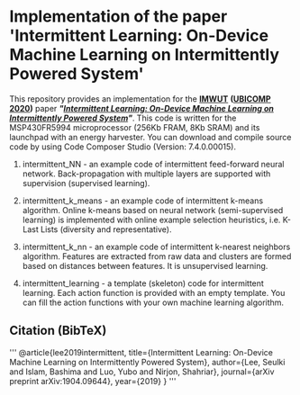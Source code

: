 # Implementation of the paper 'Intermittent Learning: On-Device Machine Learning on Intermittently Powered System'

This repository provides an implementation for the **[IMWUT](https://dl.acm.org/journal/imwut)** **([UBICOMP 2020](http://ubicomp.org/ubicomp2020/))** paper ***"[Intermittent Learning: On-Device Machine Learning on Intermittently Powered System](https://dl.acm.org/doi/10.1145/3369837)"***. This code is written for the MSP430FR5994 microprocessor (256Kb FRAM, 8Kb SRAM) and its launchpad with an energy harvester. You can download and compile source code by using Code Composer Studio (Version: 7.4.0.00015).

1. intermittent_NN - an example code of intermittent feed-forward neural network. Back-propagation with multiple layers are supported with supervision (supervised learning). 

2. intermittent_k_means - an example code of intermittent k-means algorithm. Online k-means based on neural network (semi-supervised learning) is implemented with online example selection heuristics, i.e. K-Last Lists (diversity and representative).

3. intermittent_k_nn - an example code of intermittent k-nearest neighbors algorithm. Features are extracted from raw data and clusters are formed based on distances between features. It is unsupervised learning.

4. intermittent_learning - a template (skeleton) code for intermittent learning. Each action function is provided with an empty template. You can fill the action functions with your own machine learning algorithm.

## Citation (BibTeX)
'''
@article{lee2019intermittent,
  title={Intermittent Learning: On-Device Machine Learning on Intermittently Powered System},
  author={Lee, Seulki and Islam, Bashima and Luo, Yubo and Nirjon, Shahriar},
  journal={arXiv preprint arXiv:1904.09644},
  year={2019}
}
'''

